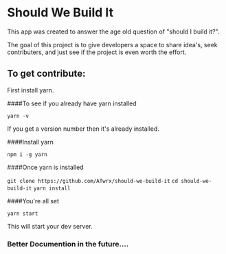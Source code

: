 Should We Build It 
==================

This app was created to answer the age old question of "should I build it?". 

The goal of this project is to give developers a space to share idea's, seek contributers, and just see if the project is even worth the effort. 


To get contribute: 
---------------

First install yarn. 

####To see if you already have yarn installed

`yarn -v`

If you get a version number then it's already installed.

####Install yarn

`npm i -g yarn`

####Once yarn is installed

`git clone https://github.com/ATwrx/should-we-build-it`
`cd should-we-build-it`
`yarn install` 

####You're all set

`yarn start` 

This will start your dev server. 


### Better Documention in the future.... 

